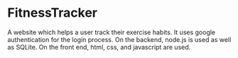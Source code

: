 # FitnessTracker
A website which helps a user track their exercise habits. It uses google authentication for the login process. On the backend, node.js is used as well as SQLite. On the front end, html, css, and javascript are used.
